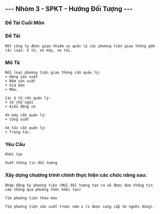 ## --- Nhóm 3 - SPKT - Hướng Đối Tượng ---
### Đề Tài Cuối Môn

### Đề Tài
```
Một công ty được giao nhiệm vụ quản lý các phương tiện giao thông gồm các loại: ô tô, xe máy, xe tải.
```

### Mô Tả
```
Mỗi loại phương tiện giao thông cần quản lý:
+ Hãng sản xuất
+ Năm sản xuất
+ Giá bán
+ Màu.
```
```
Các ô tô cần quản lý:
+ Số chỗ ngồi
+ Kiểu động cơ
```
```
Xe máy cần quản lý:
+ Công suất
```
```
Xe tải cần quản lý:
+ Trọng tải.
```

### Yêu Cầu
```
Khởi tạo
```
```
Xuất thông tin đối tượng
```
### Xây dựng chương trình chính thực hiện các chức năng sau:
```
Nhập đăng ký phương tiện (Mỗi đối tượng tạo ra sẽ được đưa thông tin vào thông qua phương thức khởi tạo)
```
```
Tìm phương tiện theo màu
```
```
Tìm phương tiện sản xuất trước năm x (x được cung cấp từ người dùng).
```

